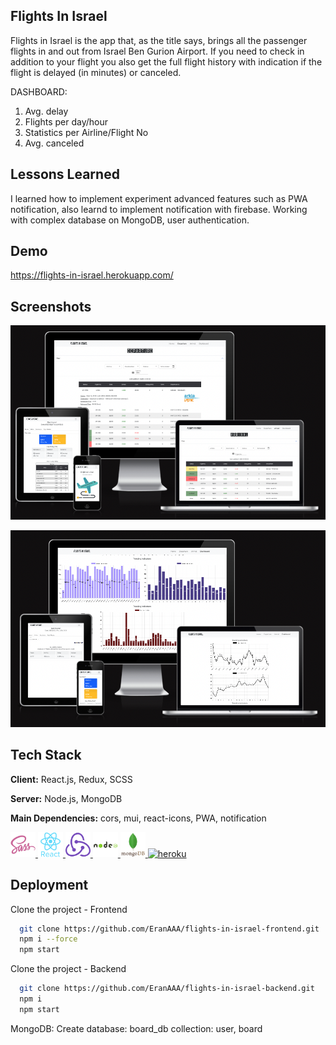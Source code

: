 ## Flights In Israel
   
Flights in Israel is the app that, as the title says, brings all the passenger flights in and out from Israel Ben Gurion Airport.
If you need to check in addition to your flight you also get the full flight history with indication if the flight is delayed (in minutes) or canceled.

DASHBOARD: 
1. Avg. delay
2. Flights per day/hour
3. Statistics per Airline/Flight No
4. Avg. canceled
  
## Lessons Learned

I learned how to implement experiment advanced features such as PWA notification, also learnd to implement notification with firebase.
Working with complex database on MongoDB, user authentication.

## Demo

https://flights-in-israel.herokuapp.com/

## Screenshots

   <p align="left"><p/>

   <img src="./src/style/imgs/flight_1.png" alt="" />

   <p align="left"><p/>
   <img src="./src/style/imgs/flight_2.png" alt="" />
   
## Tech Stack

**Client:** React.js, Redux, SCSS

**Server:** Node.js, MongoDB

**Main Dependencies:** cors, mui, react-icons, PWA, notification

   <p align="left">
   <a href="https://sass-lang.com" target="_blank" rel="noreferrer"> <img
            src="https://raw.githubusercontent.com/devicons/devicon/master/icons/sass/sass-original.svg" alt="sass"
            width="40" height="40" />
      </a>
         <a href="https://reactjs.org/" target="_blank" rel="noreferrer"> <img
            src="https://raw.githubusercontent.com/devicons/devicon/master/icons/react/react-original-wordmark.svg"
            alt="react" width="40" height="40" />
      </a>
       <a href="https://redux.js.org" target="_blank" rel="noreferrer">
         <img src="https://raw.githubusercontent.com/devicons/devicon/master/icons/redux/redux-original.svg" alt="redux"
            width="40" height="40" />
      </a>
      <a href="https://nodejs.org" target="_blank" rel="noreferrer">
         <img src="https://raw.githubusercontent.com/devicons/devicon/master/icons/nodejs/nodejs-original-wordmark.svg"
            alt="nodejs" width="40" height="40" />
      </a>
      <a href="https://www.mongodb.com/" target="_blank" rel="noreferrer"> <img
            src="https://raw.githubusercontent.com/devicons/devicon/master/icons/mongodb/mongodb-original-wordmark.svg"
            alt="mongodb" width="40" height="40" />
      </a>
           <a href="https://heroku.com" target="_blank" rel="noreferrer"> <img
            src="https://www.vectorlogo.zone/logos/heroku/heroku-icon.svg" alt="heroku" width="40" height="40" />
      </a>
   </p>
      
## Deployment

Clone the project - Frontend

```bash
  git clone https://github.com/EranAAA/flights-in-israel-frontend.git
  npm i --force
  npm start
```

Clone the project - Backend

```bash
  git clone https://github.com/EranAAA/flights-in-israel-backend.git
  npm i
  npm start
```
MongoDB: 
Create database: board_db
collection: user, board

